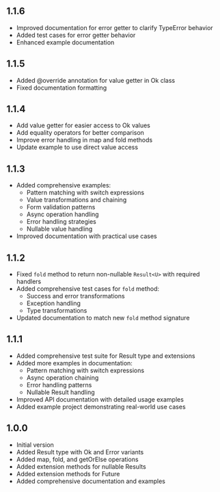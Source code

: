 ## 1.1.6

- Improved documentation for error getter to clarify TypeError behavior
- Added test cases for error getter behavior
- Enhanced example documentation

## 1.1.5

- Added @override annotation for value getter in Ok class
- Fixed documentation formatting

## 1.1.4

* Add value getter for easier access to Ok values
* Add equality operators for better comparison
* Improve error handling in map and fold methods
* Update example to use direct value access

## 1.1.3

- Added comprehensive examples:
  - Pattern matching with switch expressions
  - Value transformations and chaining
  - Form validation patterns
  - Async operation handling
  - Error handling strategies
  - Nullable value handling
- Improved documentation with practical use cases

## 1.1.2

- Fixed `fold` method to return non-nullable `Result<U>` with required handlers
- Added comprehensive test cases for `fold` method:
  - Success and error transformations
  - Exception handling
  - Type transformations
- Updated documentation to match new `fold` method signature

## 1.1.1

- Added comprehensive test suite for Result type and extensions
- Added more examples in documentation:
  - Pattern matching with switch expressions
  - Async operation chaining
  - Error handling patterns
  - Nullable Result handling
- Improved API documentation with detailed usage examples
- Added example project demonstrating real-world use cases

## 1.0.0

- Initial version
- Added Result type with Ok and Error variants
- Added map, fold, and getOrElse operations
- Added extension methods for nullable Results
- Added extension methods for Future<Result>
- Added comprehensive documentation and examples
